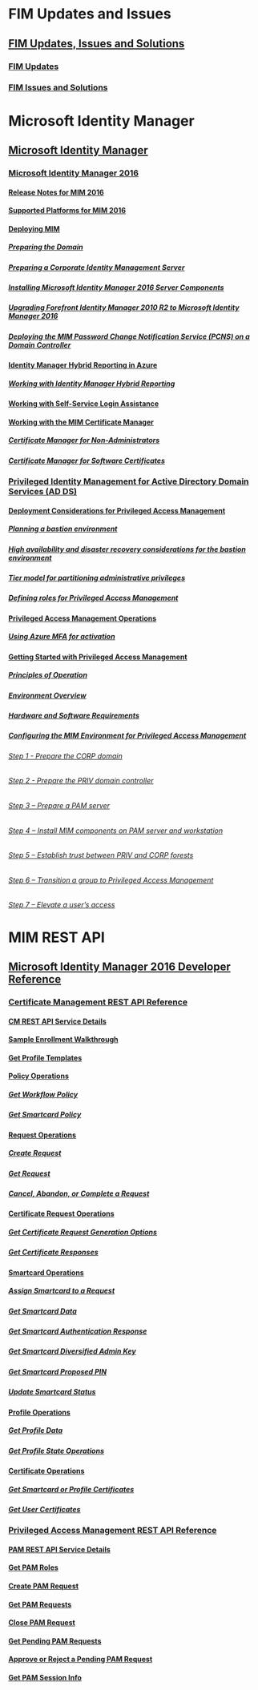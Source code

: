 # FIM Updates and Issues
## [FIM Updates, Issues and Solutions](FIM_Updates,_Issues_and_Solutions.md)
### [FIM Updates](FIM_Updates.md)
### [FIM Issues and Solutions](FIM_Issues_and_Solutions.md)
# Microsoft Identity Manager
## [Microsoft Identity Manager](Microsoft_Identity_Manager.md)
### [Microsoft Identity Manager 2016](Microsoft_Identity_Manager_2016.md)
#### [Release Notes for MIM 2016](Release_Notes_for_MIM_2016.md)
#### [Supported Platforms for MIM 2016](Supported_Platforms_for_MIM_2016.md)
#### [Deploying MIM](Deploying_MIM.md)
##### [Preparing the Domain](Preparing_the_Domain.md)
##### [Preparing a Corporate Identity Management Server](Preparing_a_Corporate_Identity_Management_Server.md)
##### [Installing Microsoft Identity Manager 2016 Server Components](Installing_Microsoft_Identity_Manager_2016_Server_Components.md)
##### [Upgrading Forefront Identity Manager 2010 R2 to Microsoft Identity Manager 2016](Upgrading_Forefront_Identity_Manager_2010_R2_to_Microsoft_Identity_Manager_2016.md)
##### [Deploying the MIM Password Change Notification Service (PCNS) on a Domain Controller](Deploying_the_MIM_Password_Change_Notification_Service__PCNS__on_a_Domain_Controller.md)
#### [Identity Manager Hybrid Reporting in Azure](Identity_Manager_Hybrid_Reporting_in_Azure.md)
##### [Working with Identity Manager Hybrid Reporting](Working_with_Identity_Manager_Hybrid_Reporting.md)
#### [Working with Self-Service Login Assistance](Working_with_Self-Service_Login_Assistance.md)
#### [Working with the MIM Certificate Manager](Working_with_the_MIM_Certificate_Manager.md)
##### [Certificate Manager for Non-Administrators](Certificate_Manager_for_Non-Administrators.md)
##### [Certificate Manager for Software Certificates](Certificate_Manager_for_Software_Certificates.md)
### [Privileged Identity Management for Active Directory Domain Services (AD DS)](Privileged_Identity_Management_for_Active_Directory_Domain_Services__AD_DS_.md)
#### [Deployment Considerations for Privileged Access Management](Deployment_Considerations_for_Privileged_Access_Management.md)
##### [Planning a bastion environment](Planning_a_bastion_environment.md)
##### [High availability and disaster recovery considerations for the bastion environment](High_availability_and_disaster_recovery_considerations_for_the_bastion_environment.md)
##### [Tier model for partitioning administrative privileges](Tier_model_for_partitioning_administrative_privileges.md)
##### [Defining roles for Privileged Access Management](Defining_roles_for_Privileged_Access_Management.md)
#### [Privileged Access Management Operations](Privileged_Access_Management_Operations.md)
##### [Using Azure MFA for activation](Using_Azure_MFA_for_activation.md)
#### [Getting Started with Privileged Access Management](Getting_Started_with_Privileged_Access_Management.md)
##### [Principles of Operation](Principles_of_Operation.md)
##### [Environment Overview](Environment_Overview.md)
##### [Hardware and Software Requirements](Hardware_and_Software_Requirements.md)
##### [Configuring the MIM Environment for Privileged Access Management](Configuring_the_MIM_Environment_for_Privileged_Access_Management.md)
###### [Step 1 - Prepare the CORP domain](Step_1_-_Prepare_the_CORP_domain.md)
###### [Step 2 - Prepare the PRIV domain controller](Step_2_-_Prepare_the_PRIV_domain_controller.md)
###### [Step 3 – Prepare a PAM server](Step_3_–_Prepare_a_PAM_server.md)
###### [Step 4 – Install MIM components on PAM server and workstation](Step_4_–_Install_MIM_components_on_PAM_server_and_workstation.md)
###### [Step 5 – Establish trust between PRIV and CORP forests](Step_5_–_Establish_trust_between_PRIV_and_CORP_forests.md)
###### [Step 6 – Transition a group to Privileged Access Management](Step_6_–_Transition_a_group_to_Privileged_Access_Management.md)
###### [Step 7 – Elevate a user’s access](Step_7_–_Elevate_a_user’s_access.md)
# MIM REST API
## [Microsoft Identity Manager 2016 Developer Reference](Microsoft_Identity_Manager_2016_Developer_Reference.md)
### [Certificate Management REST API Reference](Certificate_Management_REST_API_Reference.md)
#### [CM REST API Service Details](CM_REST_API_Service_Details.md)
#### [Sample Enrollment Walkthrough](Sample_Enrollment_Walkthrough.md)
#### [Get Profile Templates](Get_Profile_Templates.md)
#### [Policy Operations](Policy_Operations.md)
##### [Get Workflow Policy](Get_Workflow_Policy.md)
##### [Get Smartcard Policy](Get_Smartcard_Policy.md)
#### [Request Operations](Request_Operations.md)
##### [Create Request](Create_Request.md)
##### [Get Request](Get_Request.md)
##### [Cancel, Abandon, or Complete a Request](Cancel,_Abandon,_or_Complete_a_Request.md)
#### [Certificate Request Operations](Certificate_Request_Operations.md)
##### [Get Certificate Request Generation Options](Get_Certificate_Request_Generation_Options.md)
##### [Get Certificate Responses](Get_Certificate_Responses.md)
#### [Smartcard Operations](Smartcard_Operations.md)
##### [Assign Smartcard to a Request](Assign_Smartcard_to_a_Request.md)
##### [Get Smartcard Data](Get_Smartcard_Data.md)
##### [Get Smartcard Authentication Response](Get_Smartcard_Authentication_Response.md)
##### [Get Smartcard Diversified Admin Key](Get_Smartcard_Diversified_Admin_Key.md)
##### [Get Smartcard Proposed PIN](Get_Smartcard_Proposed_PIN.md)
##### [Update Smartcard Status](Update_Smartcard_Status.md)
#### [Profile Operations](Profile_Operations.md)
##### [Get Profile Data](Get_Profile_Data.md)
##### [Get Profile State Operations](Get_Profile_State_Operations.md)
#### [Certificate Operations](Certificate_Operations.md)
##### [Get Smartcard or Profile Certificates](Get_Smartcard_or_Profile_Certificates.md)
##### [Get User Certificates](Get_User_Certificates.md)
### [Privileged Access Management REST API Reference](Privileged_Access_Management_REST_API_Reference.md)
#### [PAM REST API Service Details](PAM_REST_API_Service_Details.md)
#### [Get PAM Roles](Get_PAM_Roles.md)
#### [Create PAM Request](Create_PAM_Request.md)
#### [Get PAM Requests](Get_PAM_Requests.md)
#### [Close PAM Request](Close_PAM_Request.md)
#### [Get Pending PAM Requests](Get_Pending_PAM_Requests.md)
#### [Approve or Reject a Pending PAM Request](Approve_or_Reject_a_Pending_PAM_Request.md)
#### [Get PAM Session Info](Get_PAM_Session_Info.md)
